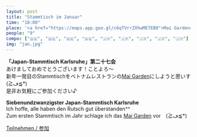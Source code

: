 ```yaml
---
layout: post
title: "Stammtisch im Januar"
time: "18:00"
place: '<a href="https://maps.app.goo.gl/c6qTVrrZXhwME7EB9">Mai Garden</a>'
people: "9"
compo: ["🇩🇪", "🇩🇪", "🇩🇪", "🇩🇪", "🇯🇵", "🇯🇵", "🇯🇵", "🇯🇵", "🇯🇵"]
img: "jan.jpg"
---
```



**「Japan-Stammtisch Karlsruhe」第二十七会**  
あけましておめでとうございます！ことよろ～  
新年一発目のStammtischをベトナムレストランの<a href="https://maps.app.goo.gl/c6qTVrrZXhwME7EB9">Mai Garden</a>にしようと思いす　(≧ڡ≦*)  
是非お気軽にご参加ください♪


**Siebenundzwanzigster Japan-Stammtisch Karlsruhe**  
Ich hoffe, alle haben den Rutsch gut überstanden^^  
Zum ersten Stammtisch im Jahr schlage ich das <a href="https://maps.app.goo.gl/c6qTVrrZXhwME7EB9">Mai Garden</a> vor　(≧ڡ≦*)


[Teilnehmen / 参加](https://nuudel.digitalcourage.de/KRsQ7ToA8CV9BQK6)
